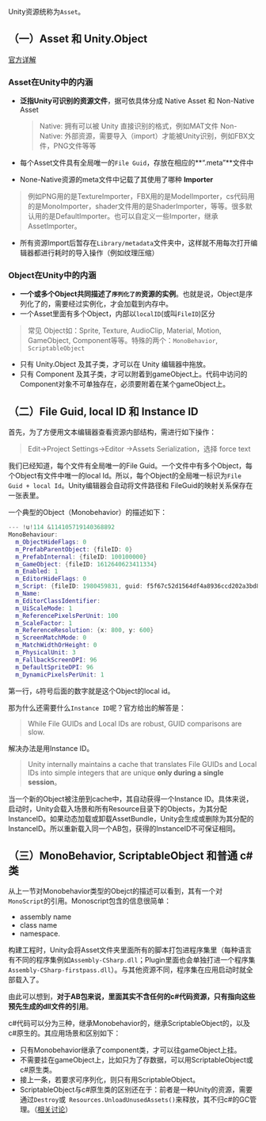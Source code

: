 Unity资源统称为`Asset`。


## （一）Asset 和 Unity.Object
[官方详解](https://unity3d.com/learn/tutorials/temas/best-practices/assets-objects-and-serialization)

### Asset在Unity中的内涵

- **泛指Unity可识别的资源文件**，据可依具体分成 Native Asset 和 Non-Native Asset
  > Native: 拥有可以被 Unity 直接识别的格式，例如MAT文件
Non-Native: 外部资源，需要导入（import）才能被Unity识别，例如FBX文件，PNG文件等等

- 每个Asset文件具有全局唯一的`File Guid`，存放在相应的**“.meta”**文件中

- None-Native资源的meta文件中记载了其使用了哪种 **Importer**
> 例如PNG用的是TextureImporter，FBX用的是ModelImporter，cs代码用的是MonoImporter，shader文件用的是ShaderImporter，等等。很多默认用的是DefaultImporter。也可以自定义一些Importer，继承AssetImporter。

- 所有资源Import后暂存在`Library/metadata`文件夹中，这样就不用每次打开编辑器都进行耗时的导入操作（例如纹理压缩）


### Object在Unity中的内涵

- **一个或多个Object共同描述了`序列化了的`资源的实例**。也就是说，Object是序列化了的，需要经过实例化，才会加载到内存中。
- 一个Asset里面有多个Object，内部以`localID`(或叫`FileID`)区分
> 常见 Object如：Sprite, Texture, AudioClip, Material, Motion, GameObject, Component等等。特殊的两个：`MonoBehavior`, `ScriptableObject`

- 只有 Unity.Object 及其子类，才可以在 Unity 编辑器中拖放。
- 只有 Component 及其子类，才可以附着到gameObject上。代码中访问的Component对象不可单独存在，必须要附着在某个gameObject上。

## （二）File Guid, local ID 和 Instance ID
首先，为了方便用文本编辑器查看资源内部结构，需进行如下操作：
> Edit->Project Settings->Editor ->Assets Serialization，选择 force text

我们已经知道，每个文件有全局唯一的File Guid。一个文件中有多个Object，每个Object有文件中唯一的local Id。所以，每个Object的全局唯一标识为`File Guid + local Id`。Unity编辑器会自动将文件路径和 FileGuid的映射关系保存在一张表里。


一个典型的Object（Monobehavior）的描述如下：
```cpp
--- !u!114 &114105719140368892
MonoBehaviour:
  m_ObjectHideFlags: 0
  m_PrefabParentObject: {fileID: 0}
  m_PrefabInternal: {fileID: 100100000}
  m_GameObject: {fileID: 1612640623411334}
  m_Enabled: 1
  m_EditorHideFlags: 0
  m_Script: {fileID: 1980459831, guid: f5f67c52d1564df4a8936ccd202a3bd8, type: 3}
  m_Name: 
  m_EditorClassIdentifier: 
  m_UiScaleMode: 1
  m_ReferencePixelsPerUnit: 100
  m_ScaleFactor: 1
  m_ReferenceResolution: {x: 800, y: 600}
  m_ScreenMatchMode: 0
  m_MatchWidthOrHeight: 0
  m_PhysicalUnit: 3
  m_FallbackScreenDPI: 96
  m_DefaultSpriteDPI: 96
  m_DynamicPixelsPerUnit: 1
```
第一行，`&`符号后面的数字就是这个Object的local id。

那为什么还需要什么`Instance ID`呢？官方给出的解答是：
> While File GUIDs and Local IDs are robust, GUID comparisons are slow.

解决办法是用Instance ID。
>  Unity internally maintains a cache that translates File GUIDs and Local IDs into simple integers that are unique **only during a single session**。

当一个新的Object被注册到cache中，其自动获得一个Instance ID。具体来说，启动时，Unity会载入场景和所有Resource目录下的Objects，为其分配InstanceID。如果动态加载或卸载AssetBundle，Unity会生成或删除为其分配的InstanceID。所以重新载入同一个AB包，获得的InstanceID不可保证相同。

## （三）MonoBehavior, ScriptableObject 和普通 c# 类

从上一节对Monobehavior类型的Obejct的描述可以看到，其有一个对`MonoScript`的引用。Monoscript包含的信息很简单：
> 
- assembly name
- class name
- namespace.

构建工程时，Unity会将Asset文件夹里面所有的脚本打包进程序集里（每种语言有不同的程序集例如`Assembly-CSharp.dll`；Plugin里面也会单独打进一个程序集`Assembly-CSharp-firstpass.dll`）。与其他资源不同，程序集在应用启动时就全部载入了。

由此可以想到，**对于AB包来说，里面其实不含任何的c#代码资源，只有指向这些预先生成的dll文件的引用**。

c#代码可以分为三种，继承Monobehavior的，继承ScriptableObject的，以及c#原生的。其应用场景和区别如下：

- 只有Monobehavior继承了component类，才可以往gameObject上挂。
- 不需要挂在gameObject上，比如只为了存数据，可以用ScriptableObject或c#原生类。
- 接上一条，若要求可序列化，则只有用ScriptableObject。
- ScriptableObject与c#原生类的区别还在于：前者是一种Unity的资源，需要通过`Destroy`或` Resources.UnloadUnusedAssets()`来释放，其不归c#的GC管理。（[相关讨论](https://forum.unity3d.com/threads/scriptableobject-vs-plain-c-class.328325/)）

